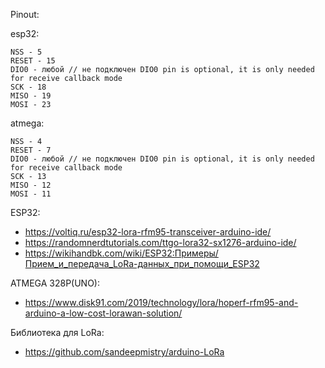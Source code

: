 Pinout:

esp32:

    NSS - 5
    RESET - 15
    DIO0 - любой // не подключен DIO0 pin is optional, it is only needed for receive callback mode
    SCK - 18
    MISO - 19
    MOSI - 23
  
  
atmega:

    NSS - 4
    RESET - 7
    DIO0 - любой // не подключен DIO0 pin is optional, it is only needed for receive callback mode
    SCK - 13
    MISO - 12
    MOSI - 11
  
  ESP32:
  
   - https://voltiq.ru/esp32-lora-rfm95-transceiver-arduino-ide/    
   - https://randomnerdtutorials.com/ttgo-lora32-sx1276-arduino-ide/
   - https://wikihandbk.com/wiki/ESP32:Примеры/Прием_и_передача_LoRa-данных_при_помощи_ESP32
  
  ATMEGA 328P(UNO):
  
  - https://www.disk91.com/2019/technology/lora/hoperf-rfm95-and-arduino-a-low-cost-lorawan-solution/
  
  Библиотека для LoRa:
  
  - https://github.com/sandeepmistry/arduino-LoRa
  
  
